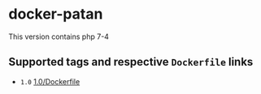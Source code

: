 # docker-patan

This version contains php 7-4 

## Supported tags and respective ```Dockerfile``` links
 * ```1.0``` [1.0/Dockerfile](https://github.com/bibamgroup/docker-patan/blob/main/docker-images/patan/1.0)